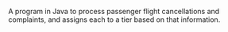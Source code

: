 A program in Java to process passenger flight cancellations and complaints, and assigns each to a tier based on that information.

